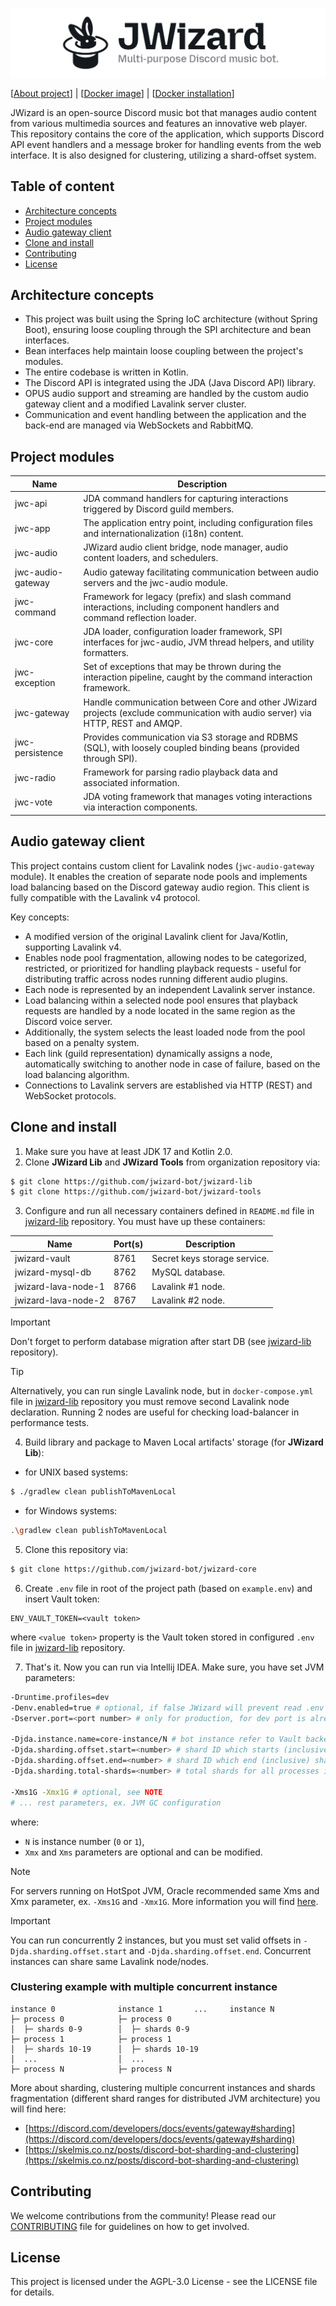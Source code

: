 ![](.github/banner.png)

[[About project](https://jwizard.pl/about)]
| [[Docker image](https://hub.docker.com/r/milosz08/jwizard-core)]
| [[Docker installation](./docker/README.md)]

JWizard is an open-source Discord music bot that manages audio content from various multimedia
sources and features an innovative web player. This repository contains the core of the application,
which supports Discord API event handlers and a message broker for handling events from the web
interface. It is also designed for clustering, utilizing a shard-offset system.

## Table of content

* [Architecture concepts](#architecture-concepts)
* [Project modules](#project-modules)
* [Audio gateway client](#audio-gateway-client)
* [Clone and install](#clone-and-install)
* [Contributing](#contributing)
* [License](#license)

## Architecture concepts

* This project was built using the Spring IoC architecture (without Spring Boot), ensuring loose
  coupling through the SPI architecture and bean interfaces.
* Bean interfaces help maintain loose coupling between the project's modules.
* The entire codebase is written in Kotlin.
* The Discord API is integrated using the JDA (Java Discord API) library.
* OPUS audio support and streaming are handled by the custom audio gateway client and a modified
  Lavalink server cluster.
* Communication and event handling between the application and the back-end are managed via
  WebSockets and RabbitMQ.

## Project modules

| Name              | Description                                                                                                                     |
|-------------------|---------------------------------------------------------------------------------------------------------------------------------|
| jwc-api           | JDA command handlers for capturing interactions triggered by Discord guild members.                                             |
| jwc-app           | The application entry point, including configuration files and internationalization (i18n) content.                             |
| jwc-audio         | JWizard audio client bridge, node manager, audio content loaders, and schedulers.                                               |
| jwc-audio-gateway | Audio gateway facilitating communication between audio servers and the jwc-audio module.                                        |
| jwc-command       | Framework for legacy (prefix) and slash command interactions, including component handlers and command reflection loader.       |
| jwc-core          | JDA loader, configuration loader framework, SPI interfaces for jwc-audio, JVM thread helpers, and utility formatters.           |
| jwc-exception     | Set of exceptions that may be thrown during the interaction pipeline, caught by the command interaction framework.              |
| jwc-gateway       | Handle communication between Core and other JWizard projects (exclude communication with audio server) via HTTP, REST and AMQP. |
| jwc-persistence   | Provides communication via S3 storage and RDBMS (SQL), with loosely coupled binding beans (provided through SPI).               |
| jwc-radio         | Framework for parsing radio playback data and associated information.                                                           |
| jwc-vote          | JDA voting framework that manages voting interactions via interaction components.                                               |

## Audio gateway client

This project contains custom client for Lavalink nodes (`jwc-audio-gateway` module). It enables the
creation of separate node pools and implements load balancing based on the Discord gateway audio
region. This client is fully compatible with the Lavalink v4 protocol.

Key concepts:

* A modified version of the original Lavalink client for Java/Kotlin, supporting Lavalink v4.
* Enables node pool fragmentation, allowing nodes to be categorized, restricted, or prioritized
  for handling playback requests - useful for distributing traffic across nodes running different
  audio plugins.
* Each node is represented by an independent Lavalink server instance.
* Load balancing within a selected node pool ensures that playback requests are handled by a node
  located in the same region as the Discord voice server.
* Additionally, the system selects the least loaded node from the pool based on a penalty system.
* Each link (guild representation) dynamically assigns a node, automatically switching to another
  node in case of failure, based on the load balancing algorithm.
* Connections to Lavalink servers are established via HTTP (REST) and WebSocket protocols.

## Clone and install

1. Make sure you have at least JDK 17 and Kotlin 2.0.
2. Clone **JWizard Lib** and **JWizard Tools** from organization repository via:

```bash
$ git clone https://github.com/jwizard-bot/jwizard-lib
$ git clone https://github.com/jwizard-bot/jwizard-tools
```

3. Configure and run all necessary containers defined in `README.md` file
   in [jwizard-lib](https://github.com/jwizard-bot/jwizard-lib) repository. You must have up these
   containers:

| Name                | Port(s) | Description                  |
|---------------------|---------|------------------------------|
| jwizard-vault       | 8761    | Secret keys storage service. |
| jwizard-mysql-db    | 8762    | MySQL database.              |
| jwizard-lava-node-1 | 8766    | Lavalink #1 node.            |
| jwizard-lava-node-2 | 8767    | Lavalink #2 node.            |

> [!IMPORTANT]
> Don't forget to perform database migration after start DB (see
> [jwizard-lib](https://github.com/jwizard-bot/jwizard-lib) repository).

> [!TIP]
> Alternatively, you can run single Lavalink node, but in `docker-compose.yml` file in
> [jwizard-lib](https://github.com/jwizard-bot/jwizard-lib) repository you must remove second
> Lavalink node declaration.
> Running 2 nodes are useful for checking load-balancer in performance tests.

4. Build library and package to Maven Local artifacts' storage (for **JWizard Lib**):

* for UNIX based systems:

```bash
$ ./gradlew clean publishToMavenLocal
```

* for Windows systems:

```bash
.\gradlew clean publishToMavenLocal
```

5. Clone this repository via:

```bash
$ git clone https://github.com/jwizard-bot/jwizard-core
```

6. Create `.env` file in root of the project path (based on `example.env`) and insert Vault token:

```properties
ENV_VAULT_TOKEN=<vault token>
```

where `<value token>` property is the Vault token stored in configured `.env` file
in [jwizard-lib](https://github.com/jwizard-bot/jwizard-lib) repository.

7. That's it. Now you can run via Intellij IDEA. Make sure, you have set JVM parameters:

```bash
-Druntime.profiles=dev
-Denv.enabled=true # optional, if false JWizard will prevent read .env file
-Dserver.port=<port number> # only for production, for dev port is already pre-defined in vault

-Djda.instance.name=core-instance/N # bot instance refer to Vault backend prefix
-Djda.sharding.offset.start=<number> # shard ID which starts (inclusive) shards pool in process
-Djda.sharding.offset.end=<number> # shard ID which end (inclusive) shards pool in process
-Djda.sharding.total-shards=<number> # total shards for all processes in one instance

-Xms1G -Xmx1G # optional, see NOTE
# ... rest parameters, ex. JVM GC configuration
```

where:

* `N` is instance number (`0` or `1`),
* `Xmx` and `Xms` parameters are optional and can be modified.

> [!NOTE]
> For servers running on HotSpot JVM, Oracle recommended same Xms and Xmx parameter, ex. `-Xms1G`
> and `-Xmx1G`. More information you will find
> [here](https://docs.oracle.com/cd/E74363_01/ohi_vbp_-_installation_guide--20160224-094432-html-chunked/s66.html).

> [!IMPORTANT]
> You can run concurrently 2 instances, but you must set valid offsets in
`-Djda.sharding.offset.start` and `-Djda.sharding.offset.end`. Concurrent instances can share same
> Lavalink node/nodes.

### Clustering example with multiple concurrent instance

```
instance 0              instance 1       ...     instance N
├─ process 0            ├─ process 0
│  ├─ shards 0-9        │  ├─ shards 0-9
├─ process 1            ├─ process 1
│  ├─ shards 10-19      │  ├─ shards 10-19
│  ...                  │  ...
├─ process N            ├─ process N
```

More about sharding, clustering multiple concurrent instances and shards fragmentation (different
shard ranges for distributed JVM architecture) you will find here:

* [https://discord.com/developers/docs/events/gateway#sharding](https://discord.com/developers/docs/events/gateway#sharding)
* [https://skelmis.co.nz/posts/discord-bot-sharding-and-clustering](https://skelmis.co.nz/posts/discord-bot-sharding-and-clustering)

## Contributing

We welcome contributions from the community! Please read our [CONTRIBUTING](./CONTRIBUTING.md) file
for guidelines on how to get involved.

## License

This project is licensed under the AGPL-3.0 License - see the LICENSE file for details.

